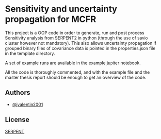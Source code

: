 
# Sensitivity and uncertainty propagation for MCFR

This project is a OOP code in order to generate, run and post process Sensitivity analysis from SERPENT2 in python (through the use of savio cluster however not mandatory). This also allows uncertainty propagation if grouped binary files of covariance data is pointed in the properties.json file in the template directory.

A set of example runs are available in the example jupiter notebook.

All the code is thoroughly commented, and with the example file and the master thesis report should be enough to get an overview of the code.

## Authors

- [@jvalentin2001](https://www.github.com/jvalentin2001)


## License

[SERPENT](https://serpent.vtt.fi/serpent/users.htm)


